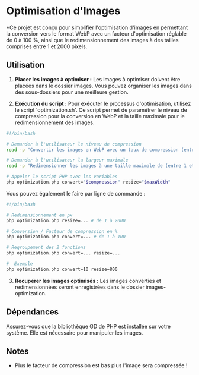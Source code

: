 
# Optimisation d'Images
*Ce projet est conçu pour simplifier l'optimisation d'images en permettant la conversion vers le format WebP avec un facteur d'optimisation réglable de 0 à 100 %, ainsi que le redimensionnement des images à des tailles comprises entre 1 et 2000 pixels.

## Utilisation

1. **Placer les images à optimiser :** Les images à optimiser doivent être placées dans le dossier images. Vous pouvez organiser les images dans des sous-dossiers pour une meilleure gestion.

2. **Exécution du script :** Pour exécuter le processus d'optimisation, utilisez le script 'optimization.sh'. Ce script permet de paramétrer le niveau de compression pour la conversion en WebP et la taille maximale pour le redimensionnement des images.

```bash
#!/bin/bash

# Demander à l'utilisateur le niveau de compression
read -p "Convertir les images en WebP avec un taux de compression (entre 1 et 100) % : " compression

# Demander à l'utilisateur la largeur maximale
read -p "Redimensionner les images à une taille maximale de (entre 1 et 2000) px : " maxWidth

# Appeler le script PHP avec les variables
php optimization.php convert="$compression" resize="$maxWidth"

```

Vous pouvez également le faire par ligne de commande : 
```bash
#!/bin/bash

# Redimensionnement en px
php optimization.php resize=... # de 1 à 2000

# Conversion / Facteur de compression en %
php optimization.php convert=... # de 1 à 100

# Regroupement des 2 fonctions
php optimization.php convert=... resize=...

#  Exemple
php optimization.php convert=10 resize=800

```
3. **Recupérer les images optimisés :** Les images converties et redimensionnées seront enregistrées dans le dossier images-optimization. 


## Dépendances
Assurez-vous que la bibliothèque GD de PHP est installée sur votre système. Elle est nécessaire pour manipuler les images.

## Notes
* Plus le facteur de compression est bas plus l'image sera compressée !
